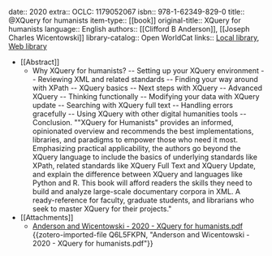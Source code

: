 date:: 2020
extra:: OCLC: 1179052067
isbn:: 978-1-62349-829-0
title:: @XQuery for humanists
item-type:: [[book]]
original-title:: XQuery for humanists
language:: English
authors:: [[Clifford B Anderson]], [[Joseph Charles Wicentowski]]
library-catalog:: Open WorldCat
links:: [Local library](zotero://select/groups/2386895/items/RQLVKDMF), [Web library](https://www.zotero.org/groups/2386895/items/RQLVKDMF)

- [[Abstract]]
	- Why XQuery for humanists? -- Setting up your XQuery environment -- Reviewing XML and related standards -- Finding your way around with XPath -- XQuery basics -- Next steps with XQuery -- Advanced XQuery -- Thinking functionally -- Modifying your data with XQuery update -- Searching with XQuery full text -- Handling errors gracefully -- Using XQuery with other digital humanities tools -- Conclusion. ""XQuery for Humanists" provides an informed, opinionated overview and recommends the best implementations, libraries, and paradigms to empower those who need it most. Emphasizing practical applicability, the authors go beyond the XQuery language to include the basics of underlying standards like XPath, related standards like XQuery Full Text and XQuery Update, and explain the difference between XQuery and languages like Python and R. This book will afford readers the skills they need to build and analyze large-scale documentary corpora in XML. A ready-reference for faculty, graduate students, and librarians who seek to master XQuery for their projects."
- [[Attachments]]
	- [Anderson and Wicentowski - 2020 - XQuery for humanists.pdf](zotero://select/groups/2386895/items/Q6L5FKPN) {{zotero-imported-file Q6L5FKPN, "Anderson and Wicentowski - 2020 - XQuery for humanists.pdf"}}